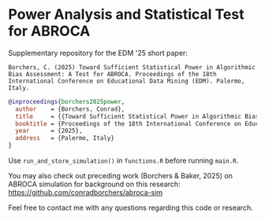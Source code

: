 # Power Analysis and Statistical Test for ABROCA

Supplementary repository for the EDM '25 short paper:

```
Borchers, C. (2025) Toward Sufficient Statistical Power in Algorithmic Bias Assessment: A Test for ABROCA. Proceedings of the 18th International Conference on Educational Data Mining (EDM). Palermo, Italy.
```

```bibtex
@inproceedings{borchers2025power,
  author    = {Borchers, Conrad},
  title     = {{Toward Sufficient Statistical Power in Algorithmic Bias Assessment: A Test for ABROCA}},
  booktitle = {Proceedings of the 18th International Conference on Educational Data Mining (EDM)},
  year      = {2025},
  address   = {Palermo, Italy}
}
```

Use `run_and_store_simulation()` in `functions.R` before running `main.R`.

You may also check out preceding work (Borchers & Baker, 2025) on ABROCA simulation for background on this research:
https://github.com/conradborchers/abroca-sim

Feel free to contact me with any questions regarding this code or research.
